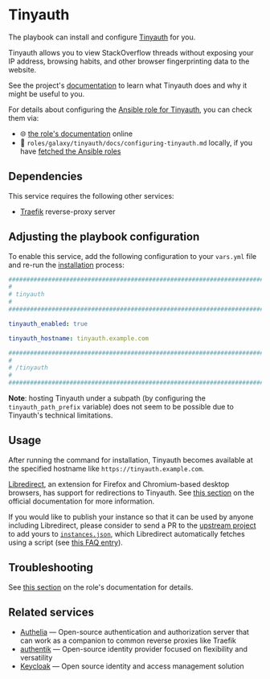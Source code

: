 <!--
SPDX-FileCopyrightText: 2020 - 2024 MDAD project contributors
SPDX-FileCopyrightText: 2020 - 2024 Slavi Pantaleev
SPDX-FileCopyrightText: 2020 Aaron Raimist
SPDX-FileCopyrightText: 2020 Chris van Dijk
SPDX-FileCopyrightText: 2020 Dominik Zajac
SPDX-FileCopyrightText: 2020 Mickaël Cornière
SPDX-FileCopyrightText: 2022 François Darveau
SPDX-FileCopyrightText: 2022 Julian Foad
SPDX-FileCopyrightText: 2022 Warren Bailey
SPDX-FileCopyrightText: 2023 Antonis Christofides
SPDX-FileCopyrightText: 2023 Felix Stupp
SPDX-FileCopyrightText: 2023 Julian-Samuel Gebühr
SPDX-FileCopyrightText: 2023 Pierre 'McFly' Marty
SPDX-FileCopyrightText: 2024 - 2025 Suguru Hirahara

SPDX-License-Identifier: AGPL-3.0-or-later
-->

# Tinyauth

The playbook can install and configure [Tinyauth](https://github.com/httpjamesm/Tinyauth) for you.

Tinyauth allows you to view StackOverflow threads without exposing your IP address, browsing habits, and other browser fingerprinting data to the website.

See the project's [documentation](https://github.com/httpjamesm/Tinyauth/blob/main/README.md) to learn what Tinyauth does and why it might be useful to you.

For details about configuring the [Ansible role for Tinyauth](https://github.com/mother-of-all-self-hosting/ansible-role-tinyauth), you can check them via:
- 🌐 [the role's documentation](https://github.com/mother-of-all-self-hosting/ansible-role-tinyauth/blob/main/docs/configuring-tinyauth.md) online
- 📁 `roles/galaxy/tinyauth/docs/configuring-tinyauth.md` locally, if you have [fetched the Ansible roles](../installing.md)

## Dependencies

This service requires the following other services:

- [Traefik](traefik.md) reverse-proxy server

## Adjusting the playbook configuration

To enable this service, add the following configuration to your `vars.yml` file and re-run the [installation](../installing.md) process:

```yaml
########################################################################
#                                                                      #
# tinyauth                                                             #
#                                                                      #
########################################################################

tinyauth_enabled: true

tinyauth_hostname: tinyauth.example.com

########################################################################
#                                                                      #
# /tinyauth                                                            #
#                                                                      #
########################################################################
```

**Note**: hosting Tinyauth under a subpath (by configuring the `tinyauth_path_prefix` variable) does not seem to be possible due to Tinyauth's technical limitations.

## Usage

After running the command for installation, Tinyauth becomes available at the specified hostname like `https://tinyauth.example.com`.

[Libredirect](https://libredirect.github.io/), an extension for Firefox and Chromium-based desktop browsers, has support for redirections to Tinyauth. See [this section](https://github.com/httpjamesm/Tinyauth/blob/main/README.md#how-to-make-stack-overflow-links-take-you-to-tinyauth-automatically) on the official documentation for more information.

If you would like to publish your instance so that it can be used by anyone including Libredirect, please consider to send a PR to the [upstream project](https://github.com/httpjamesm/Tinyauth) to add yours to [`instances.json`](https://github.com/httpjamesm/Tinyauth/blob/main/instances.json), which Libredirect automatically fetches using a script (see [this FAQ entry](https://libredirect.github.io/faq.html#where_the_hell_are_those_instances_coming_from)).

## Troubleshooting

See [this section](https://github.com/mother-of-all-self-hosting/ansible-role-tinyauth/blob/main/docs/configuring-tinyauth.md#troubleshooting) on the role's documentation for details.

## Related services

- [Authelia](authelia.md) — Open-source authentication and authorization server that can work as a companion to common reverse proxies like Traefik
- [authentik](authentik.md) — Open-source identity provider focused on flexibility and versatility
- [Keycloak](keycloak.md) — Open source identity and access management solution
